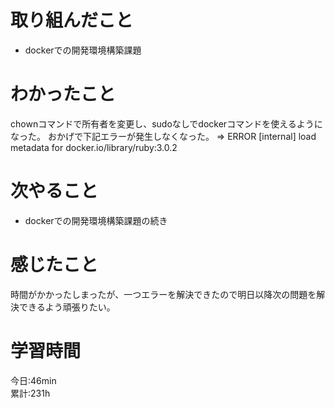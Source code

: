 # 取り組んだこと       
- dockerでの開発環境構築課題
# わかったこと
chownコマンドで所有者を変更し、sudoなしでdockerコマンドを使えるようになった。
おかげで下記エラーが発生しなくなった。
=> ERROR [internal] load metadata for docker.io/library/ruby:3.0.2
# 次やること
- dockerでの開発環境構築課題の続き
# 感じたこと
時間がかかったしまったが、一つエラーを解決できたので明日以降次の問題を解決できるよう頑張りたい。
# 学習時間  
今日:46min  
累計:231h
